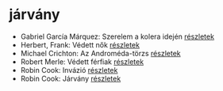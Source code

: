 # járvány

- Gabriel García Márquez: Szerelem a kolera idején [részletek](_details/Gabriel%20Garc%C3%ADa%20M%C3%A1rquez.md#id_342)
- Herbert, Frank: Védett nők [részletek](_details/Herbert%2C%20Frank.md#id_702)
- Michael Crichton: Az Androméda-törzs [részletek](_details/Michael%20Crichton.md#id_751)
- Robert Merle: Védett férfiak [részletek](_details/Robert%20Merle.md#id_340)
- Robin Cook: Invázió [részletek](_details/Robin%20Cook.md#id_92)
- Robin Cook: Járvány [részletek](_details/Robin%20Cook.md#id_93)